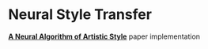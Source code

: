 # Neural Style Transfer

[**A Neural Algorithm of Artistic Style**](https://arxiv.org/abs/1508.06576) paper implementation
